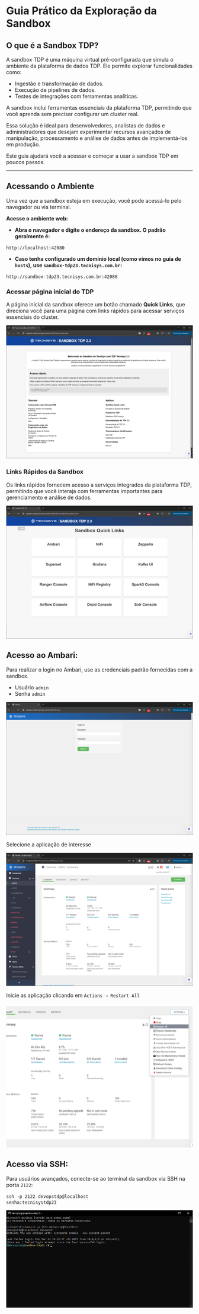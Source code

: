 # Guia Prático da Exploração da Sandbox

## O que é a Sandbox TDP?
A sandbox TDP é uma máquina virtual pré-configurada que simula o ambiente da plataforma de dados TDP. Ele permite explorar funcionalidades como:

- Ingestão e transformação de dados.
- Execução de pipelines de dados.
- Testes de integrações com ferramentas analíticas.

A sandbox inclui ferramentas essenciais da plataforma TDP, permitindo que você aprenda sem precisar configurar um cluster real. 

Essa solução é ideal para desenvolvedores, analistas de dados e administradores que desejam experimentar recursos avançados de manipulação, processamento e análise de dados antes de implementá-los em produção.

Este guia ajudará você a acessar e começar a usar a sandbox TDP em poucos passos.

---
## Acessando o Ambiente
Uma vez que a sandbox esteja em execução, você pode acessá-lo pelo navegador ou via terminal.


**Acesse o ambiente web:**

- **Abra o navegador e digite o endereço da sandbox. O padrão geralmente é:**
```
http://localhost:42080
```

- **Caso tenha configurado um domínio local (como vimos no guia de `hosts`), use `sandbox-tdp23.tecnisys.com.br`:**
```
http://sandbox-tdp23.tecnisys.com.br:42080
```

### Acessar página inicial do TDP
A página inicial da sandbox oferece um botão chamado **Quick Links**, que direciona você para uma página com links rápidos para acessar serviços essenciais do cluster.

![image.png](55b198a6-69bb-48ad-875d-f83c48f529f0.png)

### Links Rápidos da Sandbox
Os links rápidos fornecem acesso a serviços integrados da plataforma TDP, permitindo que você interaja com ferramentas importantes para gerenciamento e análise de dados.

![Captura de Tela (73).png](Captura_de_Tela_73.png)
## **Acesso ao Ambari:**
Para realizar o login no Ambari, use as credenciais padrão fornecidas com a sandbox. 
- Usuário `admin`
- Senha `admin`

![Captura de Tela (74).png](Captura_de_Tela_74.png)

Selecione a aplicação de interesse

![Captura de Tela (76).png](Captura_de_Tela_76.png)

Inicie as aplicação clicando em `Actions → Restart All`

![Captura de Tela (75).png](Captura_de_Tela_75.png)

## **Acesso via SSH:**
Para usuários avançados, conecte-se ao terminal da sandbox via SSH na porta `2122`:

```
ssh -p 2122 devopstdp@localhost
senha:tecnisystdp23
```

![Captura de Tela (77).png](Captura_de_Tela_77.png)